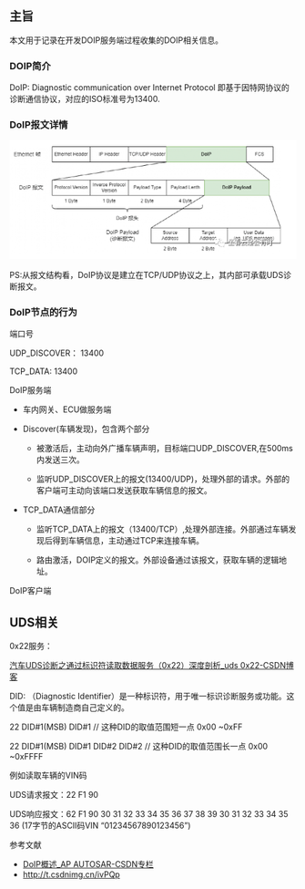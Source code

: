 ## 主旨

本文用于记录在开发DOIP服务端过程收集的DOIP相关信息。

### DOIP简介

DoIP: Diagnostic communication over Internet Protocol
即基于因特网协议的诊断通信协议，对应的ISO标准号为13400.

### DoIP报文详情

![DoIPMsg](assets/d07ab717b690d353cbdfb0bd9c94d633e4d5a017.png)

PS:从报文结构看，DoIP协议是建立在TCP/UDP协议之上，其内部可承载UDS诊断报文。

### DoIP节点的行为

端口号

UDP_DISCOVER： 13400

TCP_DATA: 13400

DoIP服务端

- 车内网关、ECU做服务端

- Discover(车辆发现)，包含两个部分
  
  - 被激活后，主动向外广播车辆声明，目标端口UDP_DISCOVER,在500ms内发送三次。
  
  - 监听UDP_DISCOVER上的报文(13400/UDP)，处理外部的请求。外部的客户端可主动向该端口发送获取车辆信息的报文。

- TCP_DATA通信部分
  
  - 监听TCP_DATA上的报文（13400/TCP）,处理外部连接。外部通过车辆发现后得到车辆信息，主动通过TCP来连接车辆。
  
  - 路由激活，DOIP定义的报文。外部设备通过该报文，获取车辆的逻辑地址。

DoIP客户端



## UDS相关

0x22服务：

[汽车UDS诊断之通过标识符读取数据服务（0x22）深度剖析_uds 0x22-CSDN博客](http://t.csdnimg.cn/AW4Vu)

DID: （Diagnostic Identifier）是一种标识符，用于唯一标识诊断服务或功能。这个值是由车辆制造商自己定义的。

22 DID#1(MSB) DID#1  // 这种DID的取值范围短一点 0x00 ~0xFF

22 DID#1(MSB) DID#1 DID#2 DID#2 // 这种DID的取值范围长一点 0x00 ~0xFFFF

例如读取车辆的VIN码

UDS请求报文：22 F1 90

UDS响应报文：62 F1 90 30 31 32 33 34 35 36 37 38 39 30 31 32 33 34 35 36 (17字节的ASCII码VIN “01234567890123456”)



参考文献

- [DoIP概述_AP AUTOSAR-CSDN专栏](https://download.csdn.net/blog/column/10225195/132345937)
- http://t.csdnimg.cn/ivPQp
